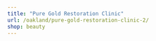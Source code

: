 ```yaml
---
title: "Pure Gold Restoration Clinic"
url: /oakland/pure-gold-restoration-clinic-2/
shop: beauty
---
```

